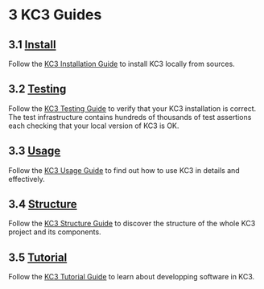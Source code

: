 # 3 KC3 Guides

## 3.1 [Install](/doc/3_Guides/3.1_Install)

Follow the [KC3 Installation Guide](/doc/3_Guides/3.1_Install) to
install KC3 locally from sources.

## 3.2 [Testing](/doc/3_Guides/3.2_Testing)

Follow the [KC3 Testing Guide](/doc/3_Guides/3.2_Testing) to
verify that your KC3 installation is correct. The test infrastructure
contains hundreds of thousands of test assertions each checking that
your local version of KC3 is OK.

## 3.3 [Usage](/doc/3_Guides/3.3_Usage)

Follow the [KC3 Usage Guide](/doc/3_Guides/3.3_Usage) to
find out how to use KC3 in details and effectively.

## 3.4 [Structure](/doc/3_Guides/3.4_Structure)

Follow the [KC3 Structure Guide](/doc/3_Guides/3.4_Structure) to
discover the structure of the whole KC3 project and its components.

## 3.5 [Tutorial](/doc/3_Guides/3.5_Tutorial)

Follow the [KC3 Tutorial Guide](/doc/3_Guides/3.5_Tutorial) to
learn about developping software in KC3.
